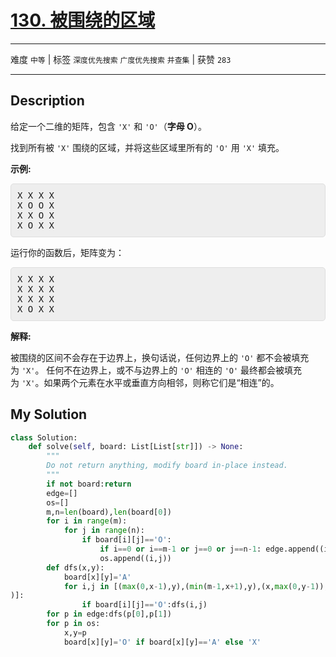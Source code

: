 # [130. 被围绕的区域](https://leetcode-cn.com/problems/surrounded-regions/)

---

难度 `中等` | 标签 `深度优先搜索` `广度优先搜索` `并查集`  | 获赞 `283`

---

## Description

<style>
section pre{
    background-color: #eee;
    border: 1px solid #ddd;
    padding:10px;
    border-radius: 5px;
}
</style>
<section>
<p>给定一个二维的矩阵，包含&nbsp;<code>'X'</code>&nbsp;和&nbsp;<code>'O'</code>（<strong>字母 O</strong>）。</p>
<p>找到所有被 <code>'X'</code> 围绕的区域，并将这些区域里所有的&nbsp;<code>'O'</code> 用 <code>'X'</code> 填充。</p>
<p><strong>示例:</strong></p>
<pre>X X X X
X O O X
X X O X
X O X X
</pre>
<p>运行你的函数后，矩阵变为：</p>
<pre>X X X X
X X X X
X X X X
X O X X
</pre>
<p><strong>解释:</strong></p>
<p>被围绕的区间不会存在于边界上，换句话说，任何边界上的&nbsp;<code>'O'</code>&nbsp;都不会被填充为&nbsp;<code>'X'</code>。 任何不在边界上，或不与边界上的&nbsp;<code>'O'</code>&nbsp;相连的&nbsp;<code>'O'</code>&nbsp;最终都会被填充为&nbsp;<code>'X'</code>。如果两个元素在水平或垂直方向相邻，则称它们是“相连”的。</p>
</section>

## My Solution

```python
class Solution:
    def solve(self, board: List[List[str]]) -> None:
        """
        Do not return anything, modify board in-place instead.
        """
        if not board:return
        edge=[]
        os=[]
        m,n=len(board),len(board[0])
        for i in range(m):
            for j in range(n):
                if board[i][j]=='O':
                    if i==0 or i==m-1 or j==0 or j==n-1: edge.append((i,j))
                    os.append((i,j))
        def dfs(x,y):
            board[x][y]='A'
            for i,j in [(max(0,x-1),y),(min(m-1,x+1),y),(x,max(0,y-1)),(x,min(n-1,y+1)
)]:
                if board[i][j]=='O':dfs(i,j)
        for p in edge:dfs(p[0],p[1])
        for p in os:
            x,y=p
            board[x][y]='O' if board[x][y]=='A' else 'X'
        
```

